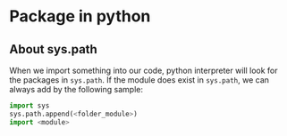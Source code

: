 # Package in python

## About sys.path

When we import something into our code, python interpreter will look for the packages in `sys.path`. If the module does exist in `sys.path`, we can always add by the following  sample:

```python
import sys
sys.path.append(<folder_module>)
import <module>
```

